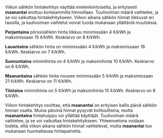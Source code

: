 Viikon sähkön hintakehitys näyttää mielenkiintoiselta, ja erityisesti **maanantai** erottuu korkeammilla hinnoillaan. Tuulivoiman määrä vaihtelee, ja se voi vaikuttaa hintakehitykseen. Viikon aikana sähkön hinnat liikkuvat eri tasoilla, ja tuulivoiman vaihtelut voivat tuoda mukanaan yllättäviä muutoksia.

**Perjantaina** pörssisähkön hinta liikkuu minimissään 4 ¢/kWh ja maksimissaan 15 ¢/kWh. Keskiarvo on 8 ¢/kWh. 

**Lauantaina** sähkön hinta on minimissään 4 ¢/kWh ja maksimissaan 16 ¢/kWh. Keskiarvo on 7 ¢/kWh.

**Sunnuntaina** minimihinta on 4 ¢/kWh ja maksimihinta 10 ¢/kWh. Keskiarvo on 6 ¢/kWh.

**Maanantaina** sähkön hinta nousee minimissään 5 ¢/kWh ja maksimissaan 21 ¢/kWh. Keskiarvo on 11 ¢/kWh.

**Tiistaina** minimihinta on 5 ¢/kWh ja maksimihinta 15 ¢/kWh. Keskiarvo on 8 ¢/kWh.

Viikon hintakehitys osoittaa, että **maanantai** on erityisen kallis päivä sähkön hinnan osalta. Muina päivinä hinnat pysyvät kohtuullisina, mutta **maanantaina** hintahuippu voi yllättää käyttäjät. Tuulivoiman määrä vaihtelee, ja se voi vaikuttaa hintakehitykseen. Yhteenvetona voidaan todeta, että viikon aikana sähkön hinnat vaihtelevat, mutta **maanantai** tuo mukanaan huomattavaa hintapainetta.